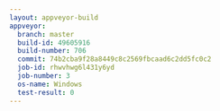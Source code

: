 ```yaml
---
layout: appveyor-build
appveyor:
  branch: master
  build-id: 49605916
  build-number: 706
  commit: 74b2cba9f28a8449c8c2569fbcaad6c2dd5fc0c2
  job-id: rhwvhwg6l431y6yd
  job-number: 3
  os-name: Windows
  test-result: 0
---
```

